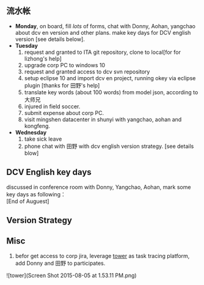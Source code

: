 ## 流水帐
- **Monday**, on board, fill *lots* of forms, chat with Donny, Aohan, yangchao about dcv en version and other plans. make key days for DCV english version [see details below].
- **Tuesday**
  1. request and  granted to ITA git repository, clone to local[for for lizhong's help]
  2. upgrade corp PC to windows 10
  3. request and granted access to dcv svn repository
  4. setup eclipse 10 and import dcv en project, running okey via eclipse plugin [thanks for 田野's help]
  5. translate key words (about 100 words) from model json, according to 大师兄
  6. injured in field soccer.
  7. submit expense about corp PC.
  8. visit mingshen datacenter in shunyi with yangchao, aohan and kongfeng.
- **Wednesday**
  1. take sick leave
  2. phone chat with 田野 with dcv english version strategy. [see details blow]
 


## DCV English key days
discussed in conference room with Donny, Yangchao, Aohan, mark some key days as following：<br>
[End of Auguest]

## Version Strategy

## Misc
1. befor get access to corp jira, leverage [tower](http://towner.im) as task tracing platform, add Donny and 田野 to participates.

![tower](Screen Shot 2015-08-05 at 1.53.11 PM.png)

